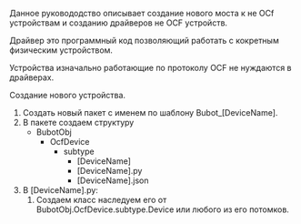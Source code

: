 Данное руковододство описывает создание нового моста к не OCf устройствам
и созданию драйверов не OCF устройств.

Драйвер это программный код позволяющий работать с кокретным физическим устройством.

Устройства изначально работающие по протоколу OCF не нуждаются в драйверах.



Создание нового устройства.

1. Создать новый пакет с именем по шаблону Bubot_\[DeviceName\].
1. В пакете создаем структуру
    * BubotObj
      * OcfDevice
        * subtype
          *  \[DeviceName\]
            * \[DeviceName\].py 
            * \[DeviceName\].json
1. В \[DeviceName\].py:
   1. Создаем класс наследуем его от BubotObj.OcfDevice.subtype.Device
   или любого из его потомков.
   
